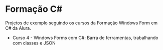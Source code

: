 # Formação C#

Projetos de exemplo seguindo os cursos da Formação Windows Form em C# da Alura.

- Curso 4 - Windows Forms com C#: Barra de ferramentas, trabalhando com classes e JSON